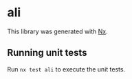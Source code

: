 # ali

This library was generated with [Nx](https://nx.dev).

## Running unit tests

Run `nx test ali` to execute the unit tests.
